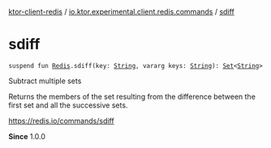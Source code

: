 [ktor-client-redis](../index.md) / [io.ktor.experimental.client.redis.commands](index.md) / [sdiff](./sdiff.md)

# sdiff

`suspend fun `[`Redis`](../io.ktor.experimental.client.redis/-redis/index.md)`.sdiff(key: `[`String`](https://kotlinlang.org/api/latest/jvm/stdlib/kotlin/-string/index.html)`, vararg keys: `[`String`](https://kotlinlang.org/api/latest/jvm/stdlib/kotlin/-string/index.html)`): `[`Set`](https://kotlinlang.org/api/latest/jvm/stdlib/kotlin.collections/-set/index.html)`<`[`String`](https://kotlinlang.org/api/latest/jvm/stdlib/kotlin/-string/index.html)`>`

Subtract multiple sets

Returns the members of the set resulting from the difference between the first set and all the successive sets.

https://redis.io/commands/sdiff

**Since**
1.0.0

